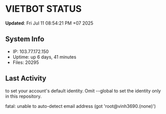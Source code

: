 # VIETBOT STATUS
**Updated**: Fri Jul 11 08:54:21 PM +07 2025

## System Info
- IP: 103.77.172.150
- Uptime: up 6 days, 41 minutes
- Files: 20295

## Last Activity

to set your account's default identity.
Omit --global to set the identity only in this repository.

fatal: unable to auto-detect email address (got 'root@vinh3690.(none)')
